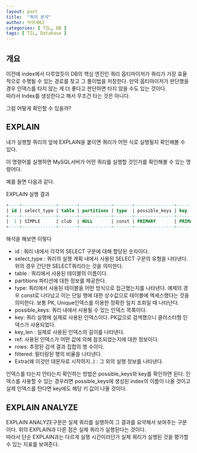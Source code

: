 ```yaml
---
layout: post
title:  "쿼리 분석"
author: 악어새62
categories: [ TIL, DB ]
tags: [ TIL, Database ]
---
```

## 개요

이전에 index에서 다루었듯이 DB의 핵심 엔진인 쿼리 옵티마이저가 쿼리가 가장 효율적으로 수행될 수 있는 경로를 찾고 그 풀이법을 저장한다. 만약 옵티마이저가 판단했을 경우 인덱스를 타지 않는 게 더 좋다고 판단하면 타지 않을 수도 있는 것이다.  
따라서 Index를 생성한다고 해서 무조건 타는 것은 아니다. 

그럼 어떻게 확인할 수 있을까?

## EXPLAIN

내가 실행할 쿼리의 앞에 EXPLAIN을 붙이면 쿼리가 어떤 식로 실행될지 확인해볼 수 있다. 

이 명령어를 실행하면 MySQL서버가 어떤 쿼리를 실행할 것인가를 확인해볼 수 있는 명령어다.

예를 들면 다음과 같다.

EXPLAIN 실행 결과

```sql
+----+-------------+-------+------------+-------+---------------+---------+---------+-------+------+----------+-------+
| id | select_type | table | partitions | type  | possible_keys | key     | key_len | ref   | rows | filtered | Extra |
+----+-------------+-------+------------+-------+---------------+---------+---------+-------+------+----------+-------+
|  1 | SIMPLE      | club  | NULL       | const | PRIMARY       | PRIMARY | 8       | const |    1 |   100.00 | NULL  |
+----+-------------+-------+------------+-------+---------------+---------+---------+-------+------+----------+-------+
```

해석을 해보면 이렇다

* id : 쿼리 내에서 각각의 SELECT 구문에 대해 할당된 숫자이다.
* select_type : 쿼리의 실행 계획 내에서 사용된 SELECT 구문의 유형을 나타낸다. 위의 경우 간단한 SELECT쿼리라는 것을 의미한다.
* table : 쿼리에서 사용된 테이블의 이름이다.
* partitions 파티션에 대한 정보를 제공한다. 
* type: 쿼리에서 사용된 테이블을 어떤 방식으로 접근했는지를 나타낸다. 예제의 경우 const로 나타났고 이는 단일 행에 대한 상수값으로 테이블에 엑세스했다는 것을 의미한다. 보통 PK, Unique인덱스를 이용한 정확한 일치 조회일 때 나타난다.
* possible_keys: 쿼리 내에서 사용될 수 있는 인덱스 목록이다. 
* key: 쿼리 실행에 실제로 사용된 인덱스이다. PK값으로 검색했으니 클러스터형 인덱스가 사용되었다.
* key_len : 실제로 사용된 인덱스의 길이를 나타낸다.
* ref: 사용된 인덱스가 어떤 값에 의해 참조되었는지에 대한 정보이다.
* rows: 추정된 검색 결과 집합의 행 수이다.
* filtered: 필터링된 행의 비율을 나타낸다.
* Extra(왜 이것만 대문자로 시작하지..) : 그 외의 실행 정보를 나타낸다.

인덱스를 타는지 안타는지 확인하는 방법은 possible_keys와 key를 확인하면 된다. 인덱스를 사용할 수 있는 경우라면 possible_keys에 생성된 index의 이름이 나올 것이고 실제 인덱스를 탄다면 key에도 해당 키 값이 나올 것이다.

## EXPLAIN ANALYZE

EXPLAIN ANALYZE구문은 실제 쿼리를 실행하여 그 결과를 요약해서 보여주는 구문이다. 위의 EXPLAIN과 다른 점은 실제 쿼리가 실행된다는 것이다.  
따라서 단순 EXPLAIN과는 다르게 실행 시간이라던가 실제 쿼리가 실행된 것을 평가할 수 있는 지표를 보여준다.